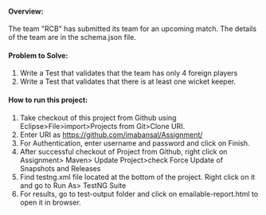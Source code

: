 #### Overview:
The team "RCB" has submitted its team for an upcoming match. The details of the team are in the schema.json file.

#### Problem to Solve:
1.  Write a Test that validates that the team has only 4 foreign players
2.  Write a Test that validates that there is at least one wicket keeper.

#### How to run this project:
1.  Take checkout of this project from Github using Eclipse>File>import>Projects from Git>Clone URI.
2.  Enter URI as https://github.com/imabansal/Assignment/
3.  For Authentication, enter username and password and click on Finish.
4.  After successful checkout of Project from Github, right click on Assignment> Maven> Update Project>check Force Update of Snapshots and Releases
5.  Find testng.xml file located at the bottom of the project. Right click on it and go to Run As> TestNG Suite
6.  For results, go to test-output folder and click on emailable-report.html to open it in browser.



